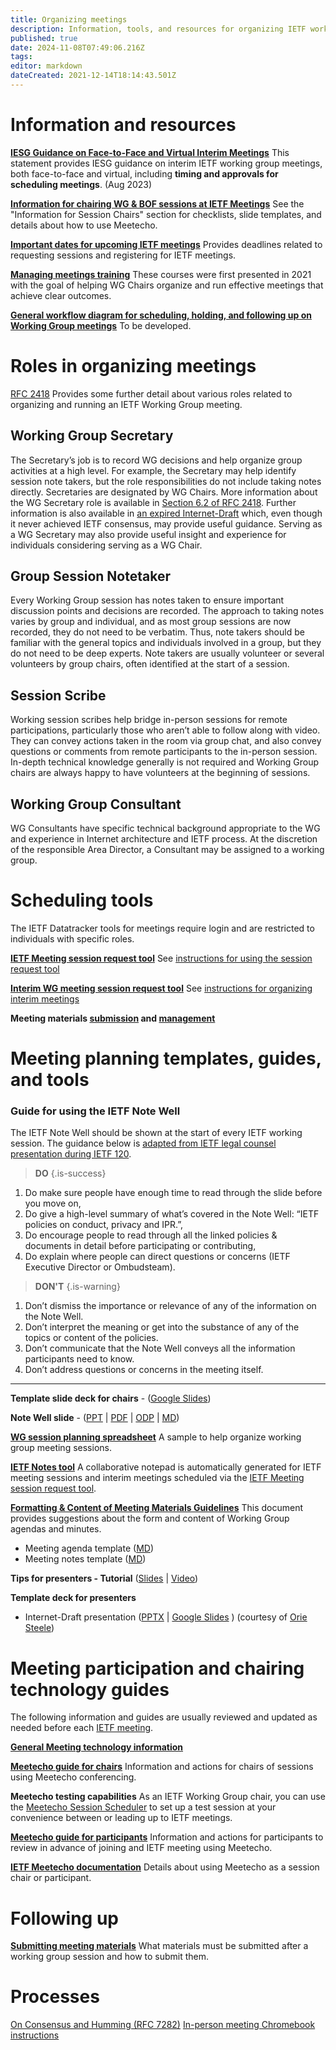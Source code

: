 ```yaml
---
title: Organizing meetings
description: Information, tools, and resources for organizing IETF working group meetings
published: true
date: 2024-11-08T07:49:06.216Z
tags: 
editor: markdown
dateCreated: 2021-12-14T18:14:43.501Z
---
```


# Information and resources

**[IESG Guidance on Face-to-Face and Virtual Interim Meetings](https://www.ietf.org/about/groups/iesg/statements/interim-meetings-guidance/)**
This statement provides IESG guidance on interim IETF working group meetings, both face-to-face and virtual, including **timing and approvals for scheduling meetings**. (Aug 2023)

**[Information for chairing WG & BOF sessions at IETF Meetings](https://www.ietf.org/how/meetings/preparation/)**
See the "Information for Session Chairs" section for checklists, slide templates, and details about how to use Meetecho.

**[Important dates for upcoming IETF meetings](https://datatracker.ietf.org/meeting/important-dates/)**
Provides deadlines related to requesting sessions and registering for IETF meetings.

**[Managing meetings training](../managing-meetings/)**
These courses were first presented in 2021 with the goal of helping WG Chairs organize and run effective meetings that achieve clear outcomes.

**[General workflow diagram for scheduling, holding, and following up on Working Group meetings]()**
To be developed.

# Roles in organizing meetings
[RFC 2418](https://www.rfc-editor.org/rfc/rfc2418.html) Provides some further detail about various roles related to organizing and running an IETF Working Group meeting.

## Working Group Secretary
The Secretary’s job is to record WG decisions and help organize group activities at a high level. For example, the Secretary may help identify session note takers, but the role responsibilities do not include taking notes directly. Secretaries are designated by WG Chairs. More information about the WG Secretary role is available in [Section 6.2 of RFC 2418](https://www.rfc-editor.org/rfc/rfc2418.html#section-6.2). Further information is also available in [an expired Internet-Draft](https://datatracker.ietf.org/doc/draft-secretaries-good-practices/) which, even though it never achieved IETF consensus, may provide useful guidance. Serving as a WG Secretary may also provide useful insight and experience for individuals considering serving as a WG Chair.

## Group Session Notetaker
Every Working Group session has notes taken to ensure important discussion points and decisions are recorded. The approach to taking notes varies by group and individual, and as most group sessions are now recorded, they do not need to be verbatim. Thus, note takers should be familiar with the general topics and individuals involved in a group, but they do not need to be deep experts. Note takers are usually volunteer or several volunteers by group chairs, often identified at the start of a session.

## Session Scribe
Working session scribes help bridge in-person sessions for remote participations, particularly those who aren’t able to follow along with video. They can convey actions taken in the room via group chat, and also convey questions or comments from remote participants to the in-person session. In-depth technical knowledge generally is not required and Working Group chairs are always happy to have volunteers at the beginning of sessions.

## Working Group Consultant
WG Consultants have specific technical background appropriate to the WG and experience in Internet architecture and IETF process. At the discretion of the responsible Area Director, a Consultant may be assigned to a working group.

# Scheduling tools
The IETF Datatracker tools for meetings require login and are restricted to individuals with specific roles.

**[IETF Meeting session request tool](https://datatracker.ietf.org/secr/sreq/)**
See [instructions for using the session request tool](/meetings/session-request-instructions)

**[Interim WG meeting session request tool](https://datatracker.ietf.org/meeting/interim/request/)**
See [instructions for organizing interim meetings](/meetings/interim-meeting-instructions)

**Meeting materials [submission](https://datatracker.ietf.org/cgi-bin/wg/wg_proceedings.cgi) and [management](https://datatracker.ietf.org/cgi-bin/wg/wg_proceedings.cgi)**

# Meeting planning templates, guides, and tools

### Guide for using the IETF Note Well

The IETF Note Well should be shown at the start of every IETF working session. The guidance below is [adapted from IETF legal counsel presentation during IETF 120](https://datatracker.ietf.org/meeting/120/materials/slides-120-eodir-sessb-note-well-dos-and-donts).

> **DO** {.is-success}
1. Do make sure people have enough time to read through the slide before you move on, 
2. Do give a high-level summary of what’s covered in the Note Well: “IETF policies on conduct, privacy and IPR.”,
3. Do encourage people to read through all the linked policies & documents in detail before participating or contributing, 
4. Do explain where people can direct questions or concerns (IETF Executive Director or Ombudsteam).

> **DON'T** {.is-warning}
1. Don’t dismiss the importance or relevance of any of the information on the Note Well.
2. Don’t interpret the meaning or get into the substance of any of the topics or content of the policies.
3. Don’t communicate that the Note Well conveys all the information participants need to know.
4. Don’t address questions or concerns in the meeting itself.

---

**Template slide deck for chairs** - ([Google Slides](https://docs.google.com/presentation/d/1W930i_aYcvliMOO7eGnqlPovxhfrLSw9irbVda2E1G8/edit#slide=id.p1))

**Note Well slide** - ([PPT](https://www.ietf.org/media/documents/note-well.pptx) | [PDF](https://www.ietf.org/media/documents/note-well_rgthisX.pdf) | [ODP](https://www.ietf.org/media/documents/note-well_IDvDk7Y.odp) | [MD](https://www.ietf.org/media/documents/note-well.md))

**[WG session planning spreadsheet](https://docs.google.com/spreadsheets/d/1YFTZbzljjsNoedGhl4KC-12LqapSg8K34wRv3oLzBtE/edit?usp=sharing)**
A sample to help organize working group meeting sessions.

**[IETF Notes tool](https://notes.ietf.org)**
A collaborative notepad is automatically generated for IETF meeting sessions and interim meetings scheduled via the [IETF Meeting session request tool](https://datatracker.ietf.org/secr/sreq/).

**[Formatting & Content of Meeting Materials Guidelines](/meetings/guide-agendas-minutes)**
This document provides suggestions about the form and content of Working Group agendas and minutes.

- Meeting agenda template ([MD](https://chairs.ietf.org/en/wg-meeting-agenda-template))
- Meeting notes template ([MD](https://chairs.ietf.org/en/wg-meeting-notes-template))

**Tips for presenters - Tutorial** ([Slides](https://www.ietf.org/documents/141/91-PresentationSkills-Howard.pdf) | [Video](https://youtu.be/wlodPLEtplU))

**Template deck for presenters**
+ Internet-Draft presentation ([PPTX](https://docs.google.com/presentation/d/1x-oFAwgoZ1cVoYKDktjLtbA3Z2yrsxmt/edit?usp=sharing&ouid=115667381203544462141&rtpof=true&sd=true) | [Google Slides](https://docs.google.com/presentation/d/1-msVgg-PlxS66hTbEv1hZAJLqAvDWYkAkd4_AFeXRhE/edit?usp=sharing) )
(courtesy of [Orie Steele](https://datatracker.ietf.org/person/orie@transmute.industries))

# Meeting participation and chairing technology guides
The following information and guides are usually reviewed and updated as needed before each [IETF meeting](https://www.ietf.org/how/meetings/).

**[General Meeting technology information](https://www.ietf.org/meetings/technology/)**

**[Meetecho guide for chairs](https://www.ietf.org/meeting/technology/meetecho-guide-chairs/)**
Information and actions for chairs of sessions using Meetecho conferencing.

**Meetecho testing capabilities**
As an IETF Working Group chair, you can use the [Meetecho Session Scheduler](https://meetings.conf.meetecho.com/scheduler) to set up a test session at your convenience between or leading up to IETF meetings. 

**[Meetecho guide for participants](https://www.ietf.org/how/meetings/technology/meetecho-guide-participant/)**
Information and actions for participants to review in advance of joining and IETF meeting using Meetecho.

**[IETF Meetecho documentation](https://www.ietf.org/media/documents/IETF-Meetecho-Documentation.pdf)**
Details about using Meetecho as a session chair or participant.

# Following up
**[Submitting meeting materials](meeting-materials)**
What materials must be submitted after a working group session and how to submit them.

# Processes
[On Consensus and Humming (RFC 7282)](https://www.rfc-editor.org/rfc/rfc7282.html)
[In-person meeting Chromebook instructions](https://www.ietf.org/media/documents/Loading_Your_Presentation_-_Rainbow.pdf)
